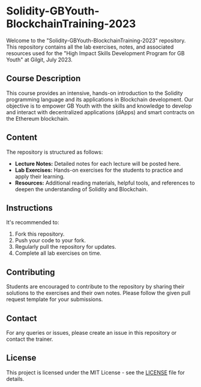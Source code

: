 # Solidity-GBYouth-BlockchainTraining-2023

Welcome to the "Solidity-GBYouth-BlockchainTraining-2023" repository. This repository contains all the lab exercises, notes, and associated resources used for the "High Impact Skills Development Program for GB Youth" at Gilgit, July 2023.

## Course Description

This course provides an intensive, hands-on introduction to the Solidity programming language and its applications in Blockchain development. Our objective is to empower GB Youth with the skills and knowledge to develop and interact with decentralized applications (dApps) and smart contracts on the Ethereum blockchain.

## Content

The repository is structured as follows:

- **Lecture Notes:** Detailed notes for each lecture will be posted here. 
- **Lab Exercises:** Hands-on exercises for the students to practice and apply their learning.
- **Resources:** Additional reading materials, helpful tools, and references to deepen the understanding of Solidity and Blockchain.

## Instructions

It's recommended to:

1. Fork this repository.
2. Push your code to your fork.
3. Regularly pull the repository for updates.
4. Complete all lab exercises on time.

## Contributing

Students are encouraged to contribute to the repository by sharing their solutions to the exercises and their own notes. Please follow the given pull request template for your submissions.

## Contact

For any queries or issues, please create an issue in this repository or contact the trainer.

## License

This project is licensed under the MIT License - see the [LICENSE](LICENSE) file for details.


